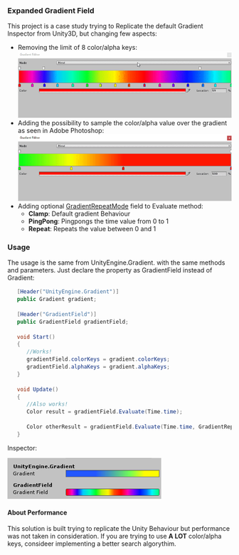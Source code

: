 ### Expanded Gradient Field 

This project is a case study  trying to Replicate the default Gradient Inspector from Unity3D, but changing few aspects:

- Removing the limit of 8 color/alpha keys:
![](.Docs/Images/gradientKeys.gif)
- Adding the possibility to sample the color/alpha value over the gradient as seen in Adobe Photoshop:
![](.Docs/Images/colorPicker.gif)
- Adding optional [GradientRepeatMode](Scripts/GradientRepeatMode.cs) field to Evaluate method:
	- **Clamp**: Default gradient Behaviour
	- **PingPong**: Pingpongs the time value from 0 to 1
	- **Repeat**: Repeats the value between 0 and 1

### Usage

The usage is the same from UnityEngine.Gradient. with the same methods and parameters. Just declare the property as GradientField instead of Gradient:
```csharp
   [Header("UnityEngine.Gradient")]
   public Gradient gradient;

   [Header("GradientField")]
   public GradientField gradientField;

   void Start()
   {
      //Works!
      gradientField.colorKeys = gradient.colorKeys;
      gradientField.alphaKeys = gradient.alphaKeys;
   }

   void Update()
   {
      //Also works!
      Color result = gradientField.Evaluate(Time.time);

      Color otherResult = gradientField.Evaluate(Time.time, GradientRepeatMode.PingPong);
   }
```
Inspector:

![](.Docs/Images/inspector.png)

#### About Performance
This solution is built trying to replicate the Unity Behaviour but performance was not taken in consideration. If you are trying to use **A LOT** color/alpha keys, consideer implementing a better search algorythim.